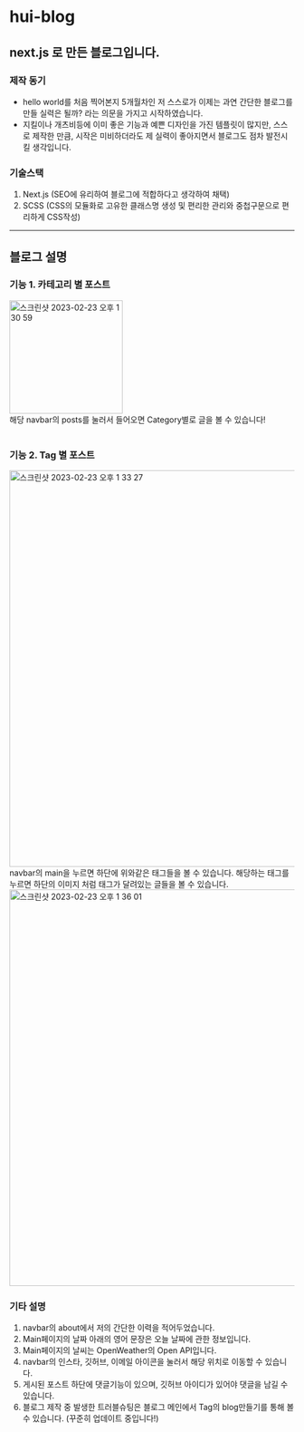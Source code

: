 # hui-blog

## next.js 로 만든 블로그입니다.

### 제작 동기

- hello world를 처음 찍어본지 5개월차인 저 스스로가 이제는 과연 간단한 블로그를 만들 실력은 될까? 라는 의문을 가지고 시작하였습니다.
- 지킬이나 개츠비등에 이미 좋은 기능과 예쁜 디자인을 가진 템플릿이 많지만, 스스로 제작한 만큼, 시작은 미비하더라도 제 실력이 좋아지면서 블로그도 점차 발전시킬 생각입니다.

### 기술스택

1. Next.js (SEO에 유리하여 블로그에 적합하다고 생각하여 채택)
2. SCSS (CSS의 모듈화로 고유한 클래스명 생성 및 편리한 관리와 중첩구문으로 편리하게 CSS작성)

---

## 블로그 설명

### 기능 1. 카테고리 별 포스트

<img width="200" alt="스크린샷 2023-02-23 오후 1 30 59" src="https://user-images.githubusercontent.com/113874038/220821774-166f4c74-63a3-4daa-8ffd-9dcafbbcccb8.png"></br>
해당 navbar의 posts를 눌러서 들어오면 Category별로 글을 볼 수 있습니다!
</br>
</br>

### 기능 2. Tag 별 포스트

<img width="700" alt="스크린샷 2023-02-23 오후 1 33 27" src="https://user-images.githubusercontent.com/113874038/220821994-aa3178a5-cfbc-43cc-acb2-fc798e64892d.png">
navbar의 main을 누르면 하단에 위와같은 태그들을 볼 수 있습니다. 해당하는 태그를 누르면 하단의 이미지 처럼 태그가 달려있는 글들을 볼 수 있습니다.

<img width="700" alt="스크린샷 2023-02-23 오후 1 36 01" src="https://user-images.githubusercontent.com/113874038/220822251-402f82dc-d801-4e3c-ba87-a29727f10cec.png">

### 기타 설명

1. navbar의 about에서 저의 간단한 이력을 적어두었습니다.
2. Main페이지의 날짜 아래의 영어 문장은 오늘 날짜에 관한 정보입니다.
3. Main페이지의 날씨는 OpenWeather의 Open API입니다.
4. navbar의 인스타, 깃허브, 이메일 아이콘을 눌러서 해당 위치로 이동할 수 있습니다.
5. 게시된 포스트 하단에 댓글기능이 있으며, 깃허브 아이디가 있어야 댓글을 남길 수 있습니다.
6. 블로그 제작 중 발생한 트러블슈팅은 블로그 메인에서 Tag의 blog만들기를 통해 볼 수 있습니다. (꾸준히 업데이트 중입니다!)
